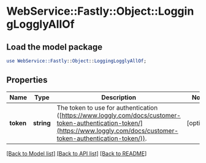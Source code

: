 # WebService::Fastly::Object::LoggingLogglyAllOf

## Load the model package
```perl
use WebService::Fastly::Object::LoggingLogglyAllOf;
```

## Properties
Name | Type | Description | Notes
------------ | ------------- | ------------- | -------------
**token** | **string** | The token to use for authentication ([https://www.loggly.com/docs/customer-token-authentication-token/](https://www.loggly.com/docs/customer-token-authentication-token/)). | [optional] 

[[Back to Model list]](../README.md#documentation-for-models) [[Back to API list]](../README.md#documentation-for-api-endpoints) [[Back to README]](../README.md)


